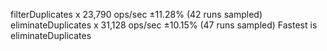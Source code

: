 filterDuplicates x 23,790 ops/sec ±11.28% (42 runs sampled)
eliminateDuplicates x 31,128 ops/sec ±10.15% (47 runs sampled)
Fastest is eliminateDuplicates
